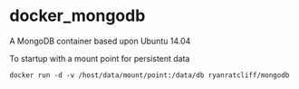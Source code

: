 # docker_mongodb
A MongoDB container based upon Ubuntu 14.04

To startup with a mount point for persistent data
```
docker run -d -v /host/data/mount/point:/data/db ryanratcliff/mongodb
```
